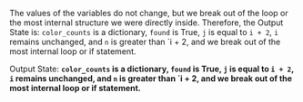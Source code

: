 The values of the variables do not change, but we break out of the loop or the most internal structure we were directly inside. Therefore, the Output State is: `color_counts` is a dictionary, `found` is True, `j` is equal to `i + 2`, `i` remains unchanged, and `n` is greater than `i + 2, and we break out of the most internal loop or if statement.

Output State: **`color_counts` is a dictionary, `found` is True, `j` is equal to `i + 2`, `i` remains unchanged, and `n` is greater than `i + 2, and we break out of the most internal loop or if statement.**
